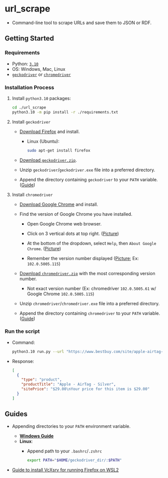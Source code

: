 # url_scrape

- Command-line tool to scrape URLs and save them to JSON or RDF.

## Getting Started

### Requirements

- Python: [`3.10`](https://www.python.org/downloads/)
- OS: Windows, Mac, Linux
- [`geckodriver`](https://github.com/mozilla/geckodriver/releases) or [`chromedriver`](https://chromedriver.chromium.org/downloads)

### Installation Process

1. Install `python3.10` packages:

    ```bash
    cd ./url_scrape
    python3.10 -m pip install -r ./requirements.txt
    ```
  
2. Install `geckodriver`
   - [Download Firefox](https://www.mozilla.org/en-US/firefox/new/) and install.
     - Linux (Ubuntu):

        ```bash
        sudo apt-get install firefox
        ```

   - [Download `geckodriver.zip`](https://github.com/mozilla/geckodriver/releases).
   - Unzip `geckodriver`/`geckodriver.exe` file into a preferred directory.
   - Append the directory containing `geckodriver` to your `PATH` variable. ([Guide](#guide__append_path))

3. Install `chromedriver`
   - [Download Google Chrome](https://www.google.com/chrome/) and install.
   - Find the version of Google Chrome you have installed.
     - Open Google Chrome web browser.
     - Click on 3 vertical dots at top right. ([Picture](docs/images/chrome_version__1.png))

        <!-- <img src="docs/images/chrome_version__1.png" alt="drawing" style="height:100px;"/> -->

     - At the bottom of the dropdown, select `Help`, then `About Google Chrome`. ([Picture](docs/images/chrome_version__2.png))

        <!-- <img src="docs/images/chrome_version__2.png" alt="drawing" style="height:130px;"/> -->

     - Remember the version number displayed ([Picture](docs/images/chrome_version__3.png); Ex: `102.0.5005.115`)

        <!-- <img src="docs/images/chrome_version__3.png" alt="drawing" style="height:220px;"/> -->

   - [Download `chromedriver.zip`](https://chromedriver.chromium.org/downloads) with the most corresponding version number.
     - Not exact version number (Ex: chromedriver `102.0.5005.61` w/ Google Chrome `102.0.5005.115`)
   - Unzip `chromedriver`/`chromedriver.exe` file into a preferred directory.
   - Append the directory containing `chromedriver` to your `PATH` variable. ([Guide](#guide__append_path))

### Run the script

- Command:

  ```bash
  python3.10 run.py --url "https://www.bestbuy.com/site/apple-airtag-silver/6461348.p?skuId=6461348"
  ```

- Response:

  ```json
  [
    {
      "type": "product",
      "productTitle": "Apple - AirTag - Silver",
      "sitePrice": "$29.00\nYour price for this item is $29.00"
    }
  ]
  ```

## Guides

- <a id='guide__append_path'></a> Appending directories to your `PATH` environment variable.
  - **[Windows Guide](https://www.computerhope.com/issues/ch000549.htm)**
  - **Linux**:
    - Append path to your `.bashrc`/`.zshrc`

      ```bash
      export PATH="$HOME/geckodriver_dir/:$PATH"
      ```

- [Guide to install VcXsrv for running Firefox on WSL2](https://www.youtube.com/watch?v=4SZXbl9KVsw)